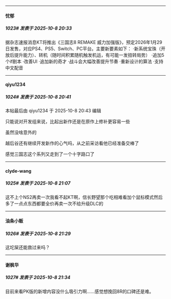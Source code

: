 ﻿
*****

####  忧郁  
##### 1023#       发表于 2025-10-8 20:33

据杂志速报消息KT将推出《三国志8 REMAKE 威力加强版》，预定2026年1月29日发售，对应PS4、PS5、Switch、PC平台。主要新要素如下：
·新系统宝珠（开放后提升能力）、转机（随时间积累随机触发机运，有可能一发扭转局势）
·追加5个if剧本
·改善UI
·追加新的奇才
·战斗会大幅改善提升节奏
·重新设计的算法
·支持中文配音


*****

####  qiyu1234  
##### 1024#       发表于 2025-10-8 20:41

 本帖最后由 qiyu1234 于 2025-10-8 20:43 编辑 

只能说对开发组来说，比起出新作还是在原作上修补更容易一些

虽然没啥意外的

越后谷还有继续开发新作的心气吗，从之前采访看他已经准备交棒了

感觉三国志这个系列又走到了一个十字路口了


*****

####  clyde-wang  
##### 1025#       发表于 2025-10-8 21:07

这不上个NS2再卖一次我看不起KT啊，信长野望那个吃相难看加个鼠标模式然后多了一点点东西都要全价再卖一次不给升级DLC的


*****

####  油条小贩  
##### 1026#       发表于 2025-10-8 21:29

这坨屎还能救过来吗？


*****

####  谢枫华  
##### 1027#       发表于 2025-10-8 21:34

目前来看PK版的新增内容没什么吸引力啊……感觉想挽回8R的口碑还是难。

